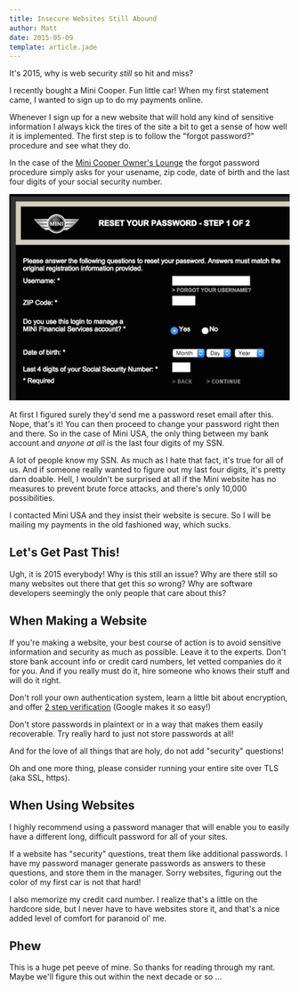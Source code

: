 ```yaml
---
title: Insecure Websites Still Abound
author: Matt
date: 2015-05-09
template: article.jade
---
```


It's 2015, why is web security *still* so hit and miss?

<span class="more"></span>

I recently bought a Mini Cooper. Fun little car! When my first statement came, I wanted to sign up to do my payments online.  

Whenever I sign up for a new website that will hold any kind of sensitive information I always kick the tires of the site a bit to get a sense of how well it is implemented. The first step is to follow the "forgot password?" procedure and see what they do.

In the case of the [Mini Cooper Owner's Lounge](https://ol.miniusa.com/) the forgot password procedure simply asks for your usename, zip code, date of birth and the last four digits of your social security number.

<img class="diagram" alt="mini password reset screenshot" src="miniPasswordReset.png" />

At first I figured surely they'd send me a password reset email after this. Nope, that's it! You can then proceed to change your password right then and there. So in the case of Mini USA, the only thing between my bank account and *anyone at all* is the last four digits of my SSN.

A lot of people know my SSN. As much as I hate that fact, it's true for all of us. And if someone really wanted to figure out my last four digits, it's pretty darn doable. Hell, I wouldn't be surprised at all if the Mini website has no measures to prevent brute force attacks, and there's only 10,000 possibilities.

I contacted Mini USA and they insist their website is secure. So I will be mailing my payments in the old fashioned way, which sucks.

## Let's Get Past This!

Ugh, it is 2015 everybody! Why is this still an issue? Why are there still so many websites out there that get this *so* wrong? Why are software developers seemingly the only people that care about this?

## When Making a Website

If you're making a website, your best course of action is to avoid sensitive information and security as much as possible. Leave it to the experts. Don't store bank account info or credit card numbers, let vetted companies do it for you. And if you really must do it, hire someone who knows their stuff and will do it right.

Don't roll your own authentication system, learn a little bit about encryption, and offer [2 step verification](http://www.brool.com/index.php/using-google-authenticator-for-your-website) (Google makes it so easy!)

Don't store passwords in plaintext or in a way that makes them easily recoverable. Try really hard to just not store passwords at all!

And for the love of all things that are holy, do not add "security" questions!

Oh and one more thing, please consider running your entire site over TLS (aka SSL, https).

## When Using Websites

I highly recommend using a password manager that will enable you to easily have a different long, difficult password for all of your sites.  

If a website has "security" questions, treat them like additional passwords. I have my password manager generate passwords as answers to these questions, and store them in the manager. Sorry websites, figuring out the color of my first car is not that hard!

I also memorize my credit card number. I realize that's a little on the hardcore side, but I never have to have websites store it, and that's a nice added level of comfort for paranoid ol' me.

## Phew

This is a huge pet peeve of mine. So thanks for reading through my rant. Maybe we'll figure this out within the next decade or so ...
